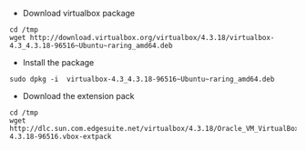 - Download virtualbox package 

```
cd /tmp
wget http://download.virtualbox.org/virtualbox/4.3.18/virtualbox-4.3_4.3.18-96516~Ubuntu~raring_amd64.deb
```

- Install the package 

```
sudo dpkg -i  virtualbox-4.3_4.3.18-96516~Ubuntu~raring_amd64.deb
```

- Download the extension pack

```
cd /tmp
wget http://dlc.sun.com.edgesuite.net/virtualbox/4.3.18/Oracle_VM_VirtualBox_Extension_Pack-4.3.18-96516.vbox-extpack
```
